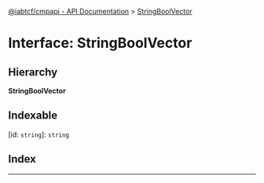 [@iabtcf/cmpapi - API Documentation](../README.md) > [StringBoolVector](../interfaces/stringboolvector.md)

# Interface: StringBoolVector

## Hierarchy

**StringBoolVector**

## Indexable

\[id: `string`\]:&nbsp;`string`
## Index

---

